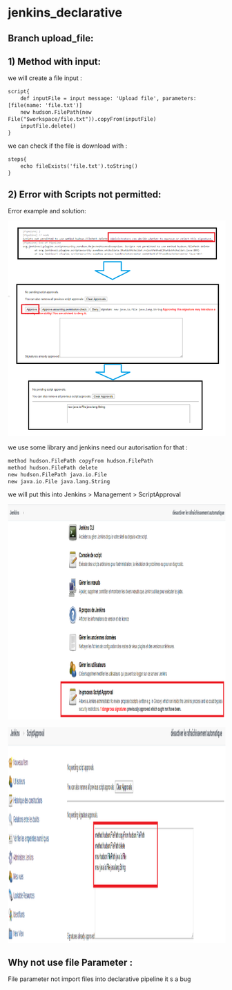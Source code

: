 # jenkins_declarative

## Branch upload_file:


## 1) Method with input:
we will create a file input :
```
script{
    def inputFile = input message: 'Upload file', parameters: [file(name: 'file.txt')]
    new hudson.FilePath(new File("$workspace/file.txt")).copyFrom(inputFile)
    inputFile.delete()
}
```
we can check if the file is download with :

```
steps{
    echo fileExists('file.txt').toString()
}
```

## 2) Error with Scripts not permitted:
Error example and solution:
<p align="center">
  <img width="800" height="500" src="https://github.com/YonathanGuez/jenkins_declarative/blob/upload_file/img/solution_error.png">
</p>
we use some library and jenkins need our autorisation for that :

```
method hudson.FilePath copyFrom hudson.FilePath
method hudson.FilePath delete
new hudson.FilePath java.io.File
new java.io.File java.lang.String
```

we will put this into Jenkins > Management > ScriptApproval
<p align="center">
  <img width="800" height="500" src="https://github.com/YonathanGuez/jenkins_declarative/blob/upload_file/img/conf_script_approval.png">
</p>
<p align="center">
  <img width="800" height="500" src="https://github.com/YonathanGuez/jenkins_declarative/blob/upload_file/img/conf_script_approval2.png">
</p>

## Why not use file Parameter :
File parameter not import files into declarative pipeline it s a bug 
